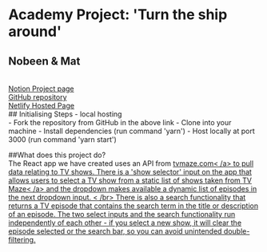 # Academy Project: 'Turn the ship around'
## Nobeen & Mat
<br />
<a href="https://www.notion.so/weareacademy/Team-C4R4-Mat-and-Nobeen-82b1a6e9af9d477ca8fdd30c11e3a72e">Notion Project page</a>
<br />
<a href="https://github.com/matbatten/turn-the-ship-around">GitHub repository</a>
<br />
<a href="https://academy-matbatten-tv-shows.netlify.app/">Netlify Hosted Page</a>
<br />
## Initialising Steps - local hosting
<br />
- Fork the repository from GitHub in the above link
- Clone into your machine
- Install dependencies (run command 'yarn')
- Host locally at port 3000 (run command 'yarn start')

##What does this project do?
<br />
The React app we have created uses an API from <a href="tvmaze.com">tvmaze.com< /a> to pull data relating to TV shows.
There is a 'show selector' input on the app that allows users to select a TV show from a static list of shows taken from <a href="http://api.tvmaze.com/shows?page=1">TV Maze< /a> and the dropdown makes available a dynamic list of episodes in the next dropdown input.
< /br>
There is also a search functionality that returns a TV episode that contains the search term in the title or description of an episode.
The two select inputs and the search functionality run independently of each other - if you select a new show, it will clear the episode selected or the search bar, so you can avoid unintended double-filtering.
